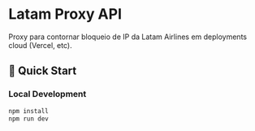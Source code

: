 # Latam Proxy API

Proxy para contornar bloqueio de IP da Latam Airlines em deployments cloud (Vercel, etc).

## 🚀 Quick Start

### Local Development
```bash
npm install
npm run dev